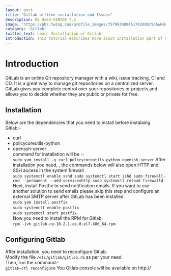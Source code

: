 ```yaml
---
layout: post
title: "Gitlab offline installation and Issues"
description: OS Used-CENTOS 7.2
image: 'https://pbs.twimg.com/profile_images/757993008461742080/9pAwHBR0_400x400.jpg'
category: 'Gitlab'
twitter_text: Learn Installation of Gitlab.
introduction: This tutorial describes more about installation part of Gitlab in offline mode on CENTOS 7.2. Issues while installation will also be discussed .
---
```

# Introduction
GitLab is an online Git repository manager with a wiki, issue tracking, CI and CD. It is a great way to manage git repositories on a centralized server. GitLab gives you complete control over your repositories or projects and allows you to decide whether they are public or private for free.

## Installation
Below are the dependencies that you need to install before instalaing Gitlab:-<br/>
* curl 
* policycoreutils-python
* openssh-server <br/>
command for installation will be :- <br/>
`sudo yum install -y curl policycoreutils-python openssh-server`
After installation you need, , the commands below will also open HTTP and SSH access in the system firewall<br/>
`
sudo systemctl enable sshd
sudo systemctl start sshd
sudo firewall-cmd --permanent --add-service=http
sudo systemctl reload firewalld
` <br/>
Next, install Postfix to send notification emails. If you want to use another solution to send emails please skip this step and configure an external SMTP server after GitLab has been installed. <br/>
`sudo yum install postfix` <br/>
`sudo systemctl enable postfix` <br/>
`sudo systemctl start postfix` <br/>
Now you need to install the RPM for Gitlab <br/>
`rpm -ivh gitlab-ce-10.2.1-ce.0.el7.X86_64.rpm` <br/>

## Configuring Gitlab
After installation, you need to reconfigure Gitlab. <br/>
Modify the file `/etc/gitlab/gitlab.rb` as per your need <br/>
Then, run the command:- <br/>
`gitlab-ctl reconfigure`
You Gitlab console will be available on http://<IP-OF-SERVER>
